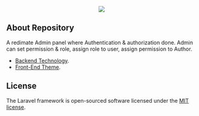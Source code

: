 <p align="center"><img src="https://laravel.com/assets/img/components/logo-laravel.svg"></p>
</p>

## About Repository

A redimate Admin panel where Authentication & authorization done. Admin can set permission & role, assign role to user, assign permission to Author.

- [Backend Technology](https://laravel.com).
- [Front-End Theme](https://bootstrapthemes.co/item/klorofil-free-bootstrap-admin-dashboard-template/).


## License

The Laravel framework is open-sourced software licensed under the [MIT license](http://opensource.org/licenses/MIT).
